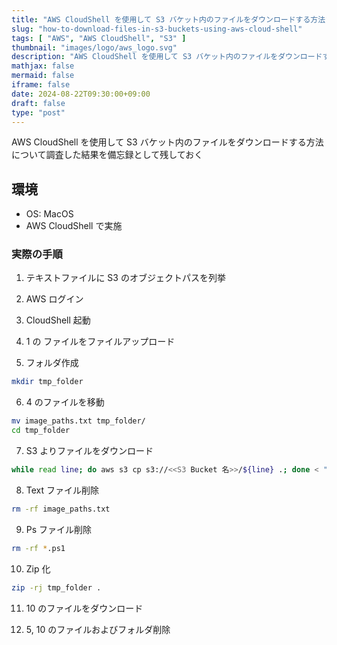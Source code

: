 ```yaml
---
title: "AWS CloudShell を使用して S3 バケット内のファイルをダウンロードする方法"
slug: "how-to-download-files-in-s3-buckets-using-aws-cloud-shell"
tags: [ "AWS", "AWS CloudShell", "S3" ]
thumbnail: "images/logo/aws_logo.svg"
description: "AWS CloudShell を使用して S3 バケット内のファイルをダウンロードする方法について調査した結果を備忘録として残しておく"
mathjax: false
mermaid: false
iframe: false
date: 2024-08-22T09:30:00+09:00
draft: false
type: "post"
---
```


AWS CloudShell を使用して S3 バケット内のファイルをダウンロードする方法について調査した結果を備忘録として残しておく

## 環境

* OS: MacOS
* AWS CloudShell で実施

### 実際の手順

1. テキストファイルに S3 のオブジェクトパスを列挙

2. AWS ログイン

3. CloudShell 起動

4. 1 の ファイルをファイルアップロード

5. フォルダ作成

```sh
mkdir tmp_folder
```

6. 4 のファイルを移動

```sh
mv image_paths.txt tmp_folder/
cd tmp_folder
```

7. S3 よりファイルをダウンロード

```sh
while read line; do aws s3 cp s3://<<S3 Bucket 名>>/${line} .; done < "image_paths.txt"
```

8. Text ファイル削除

```sh
rm -rf image_paths.txt
```

9. Ps ファイル削除

```sh
rm -rf *.ps1
```

10. Zip 化

```sh
zip -rj tmp_folder .
```

11. 10 のファイルをダウンロード

12. 5, 10 のファイルおよびフォルダ削除
